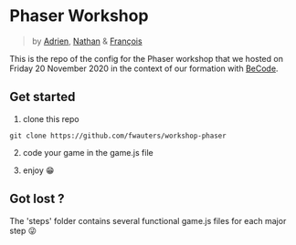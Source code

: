 # Phaser Workshop

>
> by [Adrien](https://github.com/osimers1), [Nathan](https://github.com/jacquetnathan) & [François](https://github.com/fwauters)
>

This is the repo of the config for the Phaser workshop that we hosted on Friday 20 November 2020 in the context of our formation with [BeCode](https://becode.org/).

## Get started

1) clone this repo

```git clone https://github.com/fwauters/workshop-phaser```

2) code your game in the game.js file

3) enjoy :grin:

## Got lost ?

The 'steps' folder contains several functional game.js files for each major step :stuck_out_tongue_winking_eye: